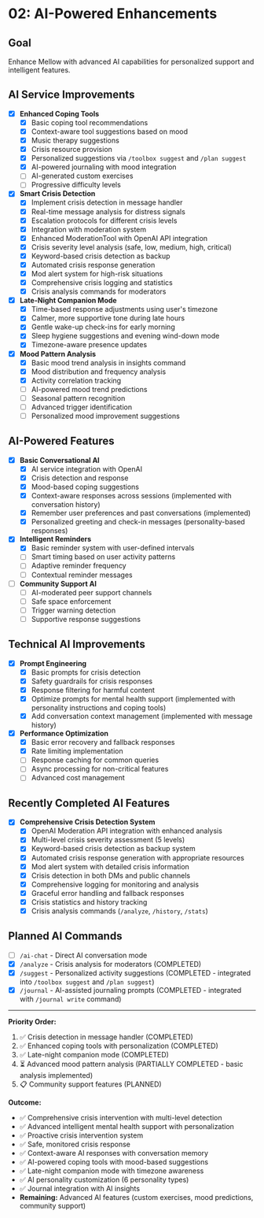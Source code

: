 # 02: AI-Powered Enhancements

## Goal

Enhance Mellow with advanced AI capabilities for personalized support and intelligent features.

## AI Service Improvements

-   [x] **Enhanced Coping Tools**
    -   [x] Basic coping tool recommendations
    -   [x] Context-aware tool suggestions based on mood
    -   [x] Music therapy suggestions
    -   [x] Crisis resource provision
    -   [x] Personalized suggestions via `/toolbox suggest` and `/plan suggest`
    -   [x] AI-powered journaling with mood integration
    -   [ ] AI-generated custom exercises
    -   [ ] Progressive difficulty levels
-   [x] **Smart Crisis Detection**
    -   [x] Implement crisis detection in message handler
    -   [x] Real-time message analysis for distress signals
    -   [x] Escalation protocols for different crisis levels
    -   [x] Integration with moderation system
    -   [x] Enhanced ModerationTool with OpenAI API integration
    -   [x] Crisis severity level analysis (safe, low, medium, high, critical)
    -   [x] Keyword-based crisis detection as backup
    -   [x] Automated crisis response generation
    -   [x] Mod alert system for high-risk situations
    -   [x] Comprehensive crisis logging and statistics
    -   [x] Crisis analysis commands for moderators
-   [x] **Late-Night Companion Mode**
    -   [x] Time-based response adjustments using user's timezone
    -   [x] Calmer, more supportive tone during late hours
    -   [x] Gentle wake-up check-ins for early morning
    -   [x] Sleep hygiene suggestions and evening wind-down mode
    -   [x] Timezone-aware presence updates
-   [x] **Mood Pattern Analysis**
    -   [x] Basic mood trend analysis in insights command
    -   [x] Mood distribution and frequency analysis
    -   [x] Activity correlation tracking
    -   [ ] AI-powered mood trend predictions
    -   [ ] Seasonal pattern recognition
    -   [ ] Advanced trigger identification
    -   [ ] Personalized mood improvement suggestions

## AI-Powered Features

-   [x] **Basic Conversational AI**
    -   [x] AI service integration with OpenAI
    -   [x] Crisis detection and response
    -   [x] Mood-based coping suggestions
    -   [x] Context-aware responses across sessions (implemented with conversation history)
    -   [x] Remember user preferences and past conversations (implemented)
    -   [x] Personalized greeting and check-in messages (personality-based responses)
-   [x] **Intelligent Reminders**
    -   [x] Basic reminder system with user-defined intervals
    -   [ ] Smart timing based on user activity patterns
    -   [ ] Adaptive reminder frequency
    -   [ ] Contextual reminder messages
-   [ ] **Community Support AI**
    -   [ ] AI-moderated peer support channels
    -   [ ] Safe space enforcement
    -   [ ] Trigger warning detection
    -   [ ] Supportive response suggestions

## Technical AI Improvements

-   [x] **Prompt Engineering**
    -   [x] Basic prompts for crisis detection
    -   [x] Safety guardrails for crisis responses
    -   [x] Response filtering for harmful content
    -   [x] Optimize prompts for mental health support (implemented with personality instructions and coping tools)
    -   [x] Add conversation context management (implemented with message history)
-   [x] **Performance Optimization**
    -   [x] Basic error recovery and fallback responses
    -   [x] Rate limiting implementation
    -   [ ] Response caching for common queries
    -   [ ] Async processing for non-critical features
    -   [ ] Advanced cost management

## Recently Completed AI Features

-   [x] **Comprehensive Crisis Detection System**
    -   [x] OpenAI Moderation API integration with enhanced analysis
    -   [x] Multi-level crisis severity assessment (5 levels)
    -   [x] Keyword-based crisis detection as backup system
    -   [x] Automated crisis response generation with appropriate resources
    -   [x] Mod alert system with detailed crisis information
    -   [x] Crisis detection in both DMs and public channels
    -   [x] Comprehensive logging for monitoring and analysis
    -   [x] Graceful error handling and fallback responses
    -   [x] Crisis statistics and history tracking
    -   [x] Crisis analysis commands (`/analyze`, `/history`, `/stats`)

## Planned AI Commands

-   [ ] `/ai-chat` - Direct AI conversation mode
-   [x] `/analyze` - Crisis analysis for moderators (COMPLETED)
-   [x] `/suggest` - Personalized activity suggestions (COMPLETED - integrated into `/toolbox suggest` and `/plan suggest`)
-   [x] `/journal` - AI-assisted journaling prompts (COMPLETED - integrated with `/journal write` command)

---

**Priority Order:**

1. ✅ Crisis detection in message handler (COMPLETED)
2. ✅ Enhanced coping tools with personalization (COMPLETED)
3. ✅ Late-night companion mode (COMPLETED)
4. ⏳ Advanced mood pattern analysis (PARTIALLY COMPLETED - basic analysis implemented)
5. 📋 Community support features (PLANNED)

**Outcome:**

-   ✅ Comprehensive crisis intervention with multi-level detection
-   ✅ Advanced intelligent mental health support with personalization
-   ✅ Proactive crisis intervention system
-   ✅ Safe, monitored crisis response
-   ✅ Context-aware AI responses with conversation memory
-   ✅ AI-powered coping tools with mood-based suggestions
-   ✅ Late-night companion mode with timezone awareness
-   ✅ AI personality customization (6 personality types)
-   ✅ Journal integration with AI insights
-   **Remaining:** Advanced AI features (custom exercises, mood predictions, community support)
